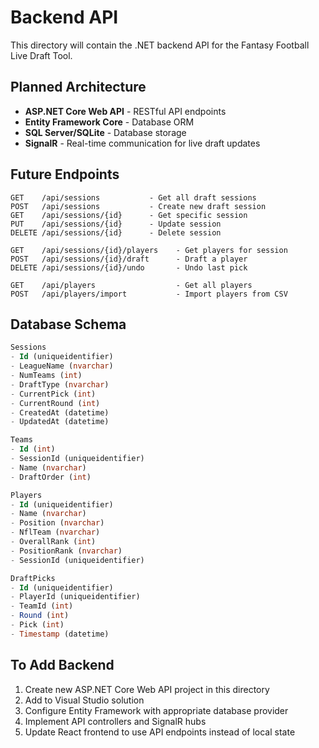 # Backend API

This directory will contain the .NET backend API for the Fantasy Football Live Draft Tool.

## Planned Architecture

-   **ASP.NET Core Web API** - RESTful API endpoints
-   **Entity Framework Core** - Database ORM
-   **SQL Server/SQLite** - Database storage
-   **SignalR** - Real-time communication for live draft updates

## Future Endpoints

```
GET    /api/sessions           - Get all draft sessions
POST   /api/sessions           - Create new draft session
GET    /api/sessions/{id}      - Get specific session
PUT    /api/sessions/{id}      - Update session
DELETE /api/sessions/{id}      - Delete session

GET    /api/sessions/{id}/players    - Get players for session
POST   /api/sessions/{id}/draft      - Draft a player
DELETE /api/sessions/{id}/undo       - Undo last pick

GET    /api/players                  - Get all players
POST   /api/players/import           - Import players from CSV
```

## Database Schema

```sql
Sessions
- Id (uniqueidentifier)
- LeagueName (nvarchar)
- NumTeams (int)
- DraftType (nvarchar)
- CurrentPick (int)
- CurrentRound (int)
- CreatedAt (datetime)
- UpdatedAt (datetime)

Teams
- Id (int)
- SessionId (uniqueidentifier)
- Name (nvarchar)
- DraftOrder (int)

Players
- Id (uniqueidentifier)
- Name (nvarchar)
- Position (nvarchar)
- NflTeam (nvarchar)
- OverallRank (int)
- PositionRank (nvarchar)
- SessionId (uniqueidentifier)

DraftPicks
- Id (uniqueidentifier)
- PlayerId (uniqueidentifier)
- TeamId (int)
- Round (int)
- Pick (int)
- Timestamp (datetime)
```

## To Add Backend

1. Create new ASP.NET Core Web API project in this directory
2. Add to Visual Studio solution
3. Configure Entity Framework with appropriate database provider
4. Implement API controllers and SignalR hubs
5. Update React frontend to use API endpoints instead of local state
